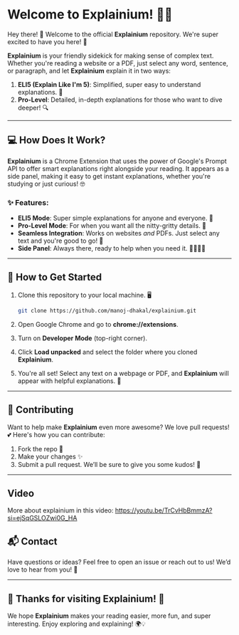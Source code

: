 
# **Welcome to Explainium!** 🧡✨

Hey there! 👋 Welcome to the official **Explainium** repository. We're super excited to have you here! 🎉

**Explainium** is your friendly sidekick for making sense of complex text. Whether you're reading a website or a PDF, just select any word, sentence, or paragraph, and let **Explainium** explain it in two ways:

1. **ELI5 (Explain Like I'm 5)**: Simplified, super easy to understand explanations. 🌈
2. **Pro-Level**: Detailed, in-depth explanations for those who want to dive deeper! 🔍

---

## 💻 How Does It Work?

**Explainium** is a Chrome Extension that uses the power of Google's Prompt API to offer smart explanations right alongside your reading. It appears as a side panel, making it easy to get instant explanations, whether you're studying or just curious! 🤓

### ✨ Features:
- **ELI5 Mode**: Super simple explanations for anyone and everyone. 🧸
- **Pro-Level Mode**: For when you want all the nitty-gritty details. 🔬
- **Seamless Integration**: Works on websites *and* PDFs. Just select any text and you're good to go! 📄
- **Side Panel**: Always there, ready to help when you need it. 🦸‍♀️🦸‍♂️

---

## 🚀 How to Get Started

1. Clone this repository to your local machine. 🖥️
   ```bash
   git clone https://github.com/manoj-dhakal/explainium.git
   ```

2. Open Google Chrome and go to **chrome://extensions**.
3. Turn on **Developer Mode** (top-right corner).
4. Click **Load unpacked** and select the folder where you cloned **Explainium**.
5. You're all set! Select any text on a webpage or PDF, and **Explainium** will appear with helpful explanations. 🎈

---

## 📝 Contributing

Want to help make **Explainium** even more awesome? We love pull requests! 💕 Here's how you can contribute:

1. Fork the repo 🍴
2. Make your changes ✨
3. Submit a pull request. We’ll be sure to give you some kudos! 🎉

---
## Video

More about explainium in this video: 
https://youtu.be/TrCvHbBmmzA?si=ejSqGSLOZwi0G_HA

## 📬 Contact

Have questions or ideas? Feel free to open an issue or reach out to us! We’d love to hear from you! 📣

---

## 🎉 Thanks for visiting **Explainium**! 🎉

We hope **Explainium** makes your reading easier, more fun, and super interesting. Enjoy exploring and explaining! 🌍💡
